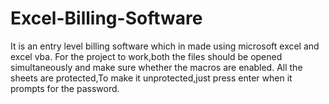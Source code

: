 # Excel-Billing-Software
It is an entry level billing software which in made using microsoft excel and excel vba.
For the project to work,both the files should be opened simultaneously and make sure whether the macros are enabled.
All the sheets are protected,To make it unprotected,just press enter when it prompts for the password.
